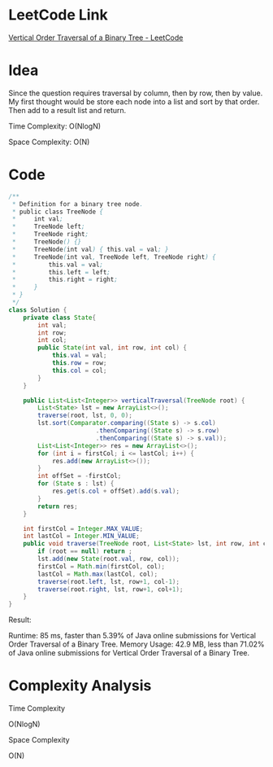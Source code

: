 # LeetCode Link

[Vertical Order Traversal of a Binary Tree - LeetCode](https://leetcode.com/problems/vertical-order-traversal-of-a-binary-tree/)

# Idea

Since the question requires traversal by column, then by row, then by value. My first thought would be store each node into a list and sort by that order. Then add to a result list and return.

Time Complexity: O(NlogN)

Space Complexity: O(N)

# Code

```java
/**
 * Definition for a binary tree node.
 * public class TreeNode {
 *     int val;
 *     TreeNode left;
 *     TreeNode right;
 *     TreeNode() {}
 *     TreeNode(int val) { this.val = val; }
 *     TreeNode(int val, TreeNode left, TreeNode right) {
 *         this.val = val;
 *         this.left = left;
 *         this.right = right;
 *     }
 * }
 */
class Solution {
    private class State{
        int val;
        int row;
        int col;
        public State(int val, int row, int col) {
            this.val = val;
            this.row = row;
            this.col = col;
        }
    }

    public List<List<Integer>> verticalTraversal(TreeNode root) {
        List<State> lst = new ArrayList<>();
        traverse(root, lst, 0, 0);
        lst.sort(Comparator.comparing((State s) -> s.col)
                        .thenComparing((State s) -> s.row)
                        .thenComparing((State s) -> s.val));
        List<List<Integer>> res = new ArrayList<>();
        for (int i = firstCol; i <= lastCol; i++) {
            res.add(new ArrayList<>());
        }
        int offSet = -firstCol;
        for (State s : lst) {
            res.get(s.col + offSet).add(s.val);
        }
        return res;
    }

    int firstCol = Integer.MAX_VALUE;
    int lastCol = Integer.MIN_VALUE;
    public void traverse(TreeNode root, List<State> lst, int row, int col) {
        if (root == null) return ;
        lst.add(new State(root.val, row, col));
        firstCol = Math.min(firstCol, col);
        lastCol = Math.max(lastCol, col);
        traverse(root.left, lst, row+1, col-1);
        traverse(root.right, lst, row+1, col+1);
    }
}
```

Result:

Runtime: 85 ms, faster than 5.39% of Java online submissions for Vertical Order Traversal of a Binary Tree.
Memory Usage: 42.9 MB, less than 71.02% of Java online submissions for Vertical Order Traversal of a Binary Tree.

# Complexity Analysis

Time Complexity

O(NlogN)

Space Complexity

O(N)
